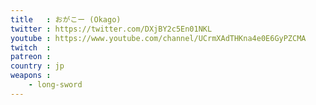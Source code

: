 ```yaml
---
title   : おがこー (Okago)
twitter : https://twitter.com/DXjBY2c5En01NKL
youtube : https://www.youtube.com/channel/UCrmXAdTHKna4e0E6GyPZCMA
twitch  :
patreon :
country : jp
weapons :
    - long-sword
---
```

